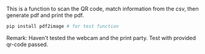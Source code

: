 



This is a function to scan the QR code, match information from the csv, then generate pdf and print the pdf.

```python
pip install pdf2image # for test function

```

Remark: Haven't tested the webcam and the print party. Test with provided qr-code passed. 
